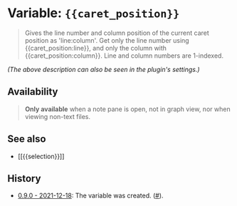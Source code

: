# Variable: `{{caret_position}}`

> Gives the line number and column position of the current caret position as 'line:column'. Get only the line number using {{caret_position:line}}, and only the column with {{caret_position:column}}. Line and column numbers are 1-indexed.

_(The above description can also be seen in the plugin's settings.)_

## Availability
> <strong>Only available</strong> when a note pane is open, not in graph view, nor when viewing non-text files.

## See also
- [[{{selection}}]]

## History
- [0.9.0 - 2021-12-18](https://github.com/Taitava/obsidian-shellcommands/blob/main/CHANGELOG.md#090---2021-12-18): The variable was created. ([#](https://github.com/Taitava/obsidian-shellcommands/issues/119)).